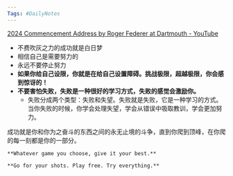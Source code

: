```yaml
---
Tags: #DailyNotes 
---
```


[2024 Commencement Address by Roger Federer at Dartmouth - YouTube](https://www.youtube.com/watch?v=pqWUuYTcG-o)

- 不费吹灰之力的成功就是白日梦
- 相信自己是需要努力的
- 永远不要停止努力
- **如果你给自己设限，你就是在给自己设置障碍。挑战极限，超越极限，你会感到惊讶的！**
- **不要害怕失败，失败是一种很好的学习方式，失败的感觉会激励你。**
	- 失败分成两个类型：失败和失望。失败就是失败，它是一种学习的方式。当你失败的时候，你学会处理失望，学会从错误中吸取教训，学会更加努力。


成功就是你和你为之奋斗的东西之间的永无止境的斗争，直到你爬到顶峰，在你爬的每一刻都是你的一部分。
```ad-note
**Whatever game you choose, give it your best.**

**Go for your shots. Play free. Try everything.**
```